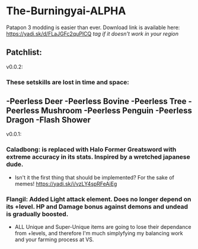 # The-Burningyai-ALPHA
Patapon 3 modding is easier than ever.
Download link is available here: https://yadi.sk/d/FLaJGFc2quPlCQ
*tag if it doesn't work in your region*
###
Patchlist:
-----
v0.0.2:
### These setskills are lost in time and space:
-Peerless Deer
-Peerless Bovine
-Peerless Tree
-Peerless Mushroom
-Peerless Penguin
-Peerless Dragon
-Flash Shower
-----
v0.0.1:
###  Caladbong: is replaced with Halo Former Greatsword with extreme accuracy in its stats. Inspired by a wretched japanese dude.
 - Isn't it the first thing that should be implemented? For the sake of memes! https://yadi.sk/i/vzLY4spRFeAiEg
###  Flangil:   Added Light attack element. Does no longer depend on its +level. HP and Damage bonus against demons and undead is gradually boosted.
 - ALL Unique and Super-Unique items are going to lose their dependance from +levels, and therefore I'm much simplyfying my balancing work and your farming process at VS.
